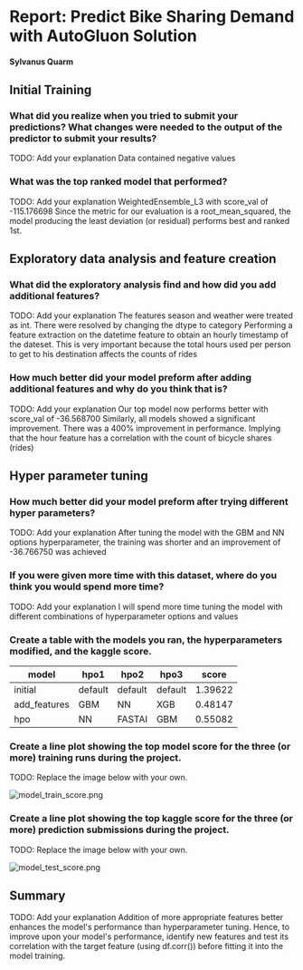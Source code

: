 # Report: Predict Bike Sharing Demand with AutoGluon Solution
#### Sylvanus Quarm

## Initial Training
### What did you realize when you tried to submit your predictions? What changes were needed to the output of the predictor to submit your results?
TODO: Add your explanation
Data contained negative values

### What was the top ranked model that performed? 
TODO: Add your explanation
WeightedEnsemble_L3 with score_val of -115.176698 Since the metric for our evaluation is a root_mean_squared,
the model producing the least deviation (or residual) performs best and ranked 1st.

## Exploratory data analysis and feature creation
### What did the exploratory analysis find and how did you add additional features?
TODO: Add your explanation
The features season and weather were treated as int. There were resolved by changing the dtype to category
Performing a feature extraction on the datetime feature to obtain an hourly timestamp of the dateset.
This is very important because the total hours used per person to get to his destination affects the counts of rides 

### How much better did your model preform after adding additional features and why do you think that is?
TODO: Add your explanation
Our top model now performs better with score_val of -36.568700 Similarly, all models showed a significant improvement.
There was a 400% improvement in performance. Implying that the hour feature has a correlation with the count of bicycle shares (rides)

## Hyper parameter tuning
### How much better did your model preform after trying different hyper parameters?
TODO: Add your explanation
After tuning the model with the GBM and NN options hyperparameter, the training was shorter and an improvement of -36.766750 was achieved

### If you were given more time with this dataset, where do you think you would spend more time?
TODO: Add your explanation
I will spend more time tuning the model with different combinations of hyperparameter options and values

### Create a table with the models you ran, the hyperparameters modified, and the kaggle score.
|model|hpo1|hpo2|hpo3|score|
|--|--|--|--|--|
|initial|default |	default |	default |	1.39622
|add_features|GBM |	NN |	XGB |	0.48147
|hpo|NN |	FASTAI |	GBM |	0.55082

### Create a line plot showing the top model score for the three (or more) training runs during the project.

TODO: Replace the image below with your own.

![model_train_score.png](img/model_train_score.png)

### Create a line plot showing the top kaggle score for the three (or more) prediction submissions during the project.

TODO: Replace the image below with your own.

![model_test_score.png](img/model_test_score.png)

## Summary
TODO: Add your explanation
Addition of more appropriate features better enhances the model's performance than hyperparameter tuning. Hence, to improve upon your model's performance, identify new features and test its correlation with the target feature (using df.corr()) before fitting it into the model training.